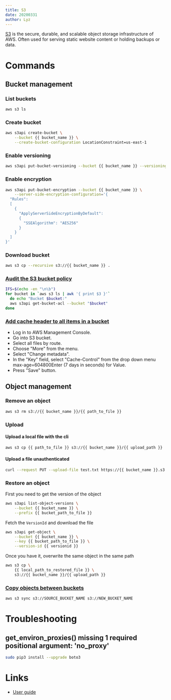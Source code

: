 ```yaml
---
title: S3
date: 20200331
author: Lyz
---
```


[S3](https://aws.amazon.com/s3/) is the secure, durable, and scalable object storage infrastructure of
AWS. Often used for serving static website content or holding backups or data.

# Commands

## Bucket management

### List buckets

```bash
aws s3 ls
```

### Create bucket

```bash
aws s3api create-bucket \
    --bucket {{ bucket_name }} \
    --create-bucket-configuration LocationConstraint=us-east-1
```

### Enable versioning

```bash
aws s3api put-bucket-versioning --bucket {{ bucket_name }} --versioning-configuration Status=Enabled
```

### Enable encryption

```bash
aws s3api put-bucket-encryption --bucket {{ bucket_name }} \
    --server-side-encryption-configuration='{
  "Rules":
  [
    {
      "ApplyServerSideEncryptionByDefault":
      {
        "SSEAlgorithm": "AES256"
      }
    }
  ]
}'
```

### Download bucket

```bash
aws s3 cp --recursive s3://{{ bucket_name }} .
```

### [Audit the S3 bucket policy](https://blog.ironcorelabs.com/audit-your-s3-storage-immediately-2b2e10e63b8f)

```bash
IFS=$(echo -en "\n\b")
for bucket in `aws s3 ls | awk '{ print $3 }'`
  do echo "Bucket $bucket:"
  aws s3api get-bucket-acl --bucket "$bucket"
done
```

### [Add cache header to all items in a bucket](https://stackoverflow.com/questions/10435334/set-cache-control-for-entire-s3-bucket-automatically-using-bucket-policies)

* Log in to AWS Management Console.
* Go into S3 bucket.
* Select all files by route.
* Choose "More" from the menu.
* Select "Change metadata".
* In the "Key" field, select "Cache-Control" from the drop down menu
    max-age=604800Enter (7 days in seconds) for Value.
* Press "Save" button.

## Object management

### Remove an object

```bash
aws s3 rm s3://{{ bucket_name }}/{{ path_to_file }}
```

### Upload

#### Upload a local file with the cli

```bash
aws s3 cp {{ path_to_file }} s3://{{ bucket_name }}/{{ upload_path }}
```
#### Upload a file unauthenticated

```bash
curl --request PUT --upload-file test.txt https://{{ bucket_name }}.s3.amazonaws.com/uploads/
```

### Restore an object

First you need to get the version of the object

```bash
aws s3api list-object-versions \
    --bucket {{ bucket_name }} \
    --prefix {{ bucket_path_to_file }}
```

Fetch the `VersionId` and download the file

```bash
aws s3api get-object \
    --bucket {{ bucket_name }} \
    --key {{ bucket_path_to_file }} \
    --version-id {{ versionid }}
```

Once you have it, overwrite the same object in the same path

```bash
aws s3 cp \
    {{ local_path_to_restored_file }} \
    s3://{{ bucket_name }}/{{ upload_path }}
```

### [Copy objects between buckets](https://aws.amazon.com/premiumsupport/knowledge-center/move-objects-s3-bucket/)

```bash
aws s3 sync s3://SOURCE_BUCKET_NAME s3://NEW_BUCKET_NAME
```


# Troubleshooting

## get_environ_proxies() missing 1 required positional argument: 'no_proxy'

```bash
sudo pip3 install --upgrade boto3
```

# Links

* [User guide](https://docs.aws.amazon.com/AmazonS3/latest/user-guide)
